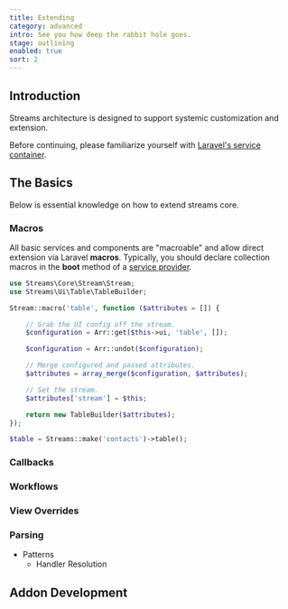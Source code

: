 ```yaml
---
title: Extending
category: advanced
intro: See you how deep the rabbit hole goes.
stage: outlining
enabled: true
sort: 2
---
```


## Introduction

Streams architecture is designed to support systemic customization and extension.

Before continuing, please familiarize yourself with [Laravel's service container](https://laravel.com/docs/8.x/container).


## The Basics

Below is essential knowledge on how to extend streams core.

### Macros

All basic services and components are "macroable" and allow direct extension via Laravel **macros**. Typically, you should declare collection macros in the **boot** method of a [service provider](providers).

```php
use Streams\Core\Stream\Stream;
use Streams\Ui\Table\TableBuilder;

Stream::macro('table', function ($attributes = []) {

    // Grab the UI config off the stream.
    $configuration = Arr::get($this->ui, 'table', []);

    $configuration = Arr::undot($configuration);

    // Merge configured and passed attributes.
    $attributes = array_merge($configuration, $attributes);

    // Set the stream.
    $attributes['stream'] = $this;

    return new TableBuilder($attributes);
});

$table = Streams::make('contacts')->table();
```


### Callbacks



### Workflows
### View Overrides


### Parsing

- Patterns
    - Handler Resolution
## Addon Development
